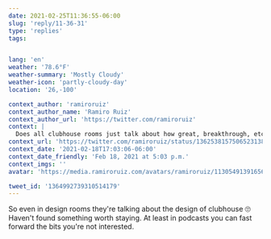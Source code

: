 ```yaml
---
date: 2021-02-25T11:36:55-06:00
slug: 'reply/11-36-31'
type: 'replies'
tags:


lang: 'en'
weather: '78.6°F'
weather-summary: 'Mostly Cloudy'
weather-icon: 'partly-cloudy-day'
location: '26,-100'

context_author: 'ramiroruiz'
context_author_name: 'Ramiro Ruiz'
context_author_url: 'https://twitter.com/ramiroruiz'
context: |
  Does all clubhouse rooms just talk about how great, breakthrough, etc etc clubhouse is? ¯\_(ツ)_/¯
context_url: 'https://twitter.com/ramiroruiz/status/1362538157506523138?s=12'
context_date: '2021-02-18T17:03:06-06:00'
context_date_friendly: 'Feb 18, 2021 at 5:03 p.m.'
context_imgs: ''
avatar: 'https://media.ramiroruiz.com/avatars/ramiroruiz/1130549139165634566/4SXqYSCJ_bigger.png'

tweet_id: '1364992739310514179'
---
```

So even in design rooms they're talking about the design of clubhouse 🙄
Haven't found something worth staying. At least in podcasts you can fast forward the bits you're not interested. 